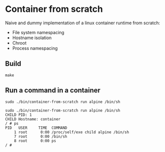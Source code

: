 # Container from scratch

Naive and dummy implementation of a linux container runtime from scratch:
- File system namespacing
- Hostname isolation
- Chroot
- Process namespacing

## Build

```shell
make
```

## Run a command in a container

```shell
sudo ./bin/container-from-scratch run alpine /bin/sh
```

```
sudo ./bin/container-from-scratch run alpine /bin/sh
CHILD PID: 1
CHILD Hostname: container
/ # ps
PID   USER     TIME  COMMAND
    1 root      0:00 /proc/self/exe child alpine /bin/sh
    7 root      0:00 /bin/sh
    8 root      0:00 ps
/ # 
```